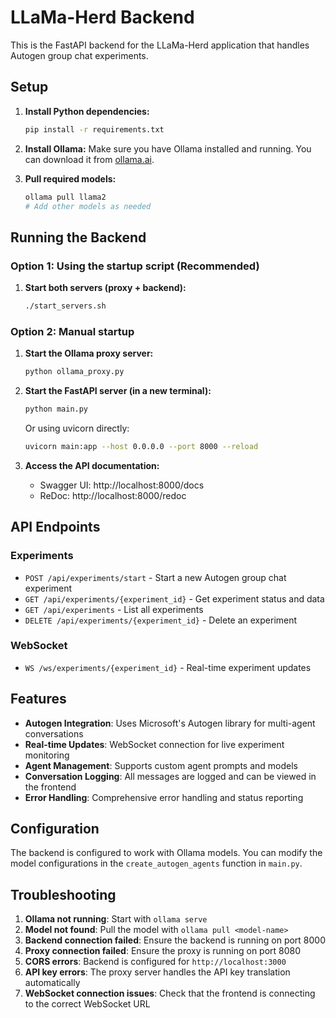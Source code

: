 # LLaMa-Herd Backend

This is the FastAPI backend for the LLaMa-Herd application that handles Autogen group chat experiments.

## Setup

1. **Install Python dependencies:**
   ```bash
   pip install -r requirements.txt
   ```

2. **Install Ollama:**
   Make sure you have Ollama installed and running. You can download it from [ollama.ai](https://ollama.ai).

3. **Pull required models:**
   ```bash
   ollama pull llama2
   # Add other models as needed
   ```

## Running the Backend

### Option 1: Using the startup script (Recommended)

1. **Start both servers (proxy + backend):**
   ```bash
   ./start_servers.sh
   ```

### Option 2: Manual startup

1. **Start the Ollama proxy server:**
   ```bash
   python ollama_proxy.py
   ```

2. **Start the FastAPI server (in a new terminal):**
   ```bash
   python main.py
   ```
   
   Or using uvicorn directly:
   ```bash
   uvicorn main:app --host 0.0.0.0 --port 8000 --reload
   ```

3. **Access the API documentation:**
   - Swagger UI: http://localhost:8000/docs
   - ReDoc: http://localhost:8000/redoc

## API Endpoints

### Experiments

- `POST /api/experiments/start` - Start a new Autogen group chat experiment
- `GET /api/experiments/{experiment_id}` - Get experiment status and data
- `GET /api/experiments` - List all experiments
- `DELETE /api/experiments/{experiment_id}` - Delete an experiment

### WebSocket

- `WS /ws/experiments/{experiment_id}` - Real-time experiment updates

## Features

- **Autogen Integration**: Uses Microsoft's Autogen library for multi-agent conversations
- **Real-time Updates**: WebSocket connection for live experiment monitoring
- **Agent Management**: Supports custom agent prompts and models
- **Conversation Logging**: All messages are logged and can be viewed in the frontend
- **Error Handling**: Comprehensive error handling and status reporting

## Configuration

The backend is configured to work with Ollama models. You can modify the model configurations in the `create_autogen_agents` function in `main.py`.

## Troubleshooting

1. **Ollama not running**: Start with `ollama serve`
2. **Model not found**: Pull the model with `ollama pull <model-name>`
3. **Backend connection failed**: Ensure the backend is running on port 8000
4. **Proxy connection failed**: Ensure the proxy is running on port 8080
5. **CORS errors**: Backend is configured for `http://localhost:3000`
6. **API key errors**: The proxy server handles the API key translation automatically
7. **WebSocket connection issues**: Check that the frontend is connecting to the correct WebSocket URL 